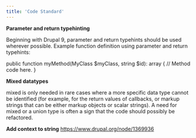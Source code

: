 ```yaml
---
title: 'Code Standard'
---
```


**Parameter and return typehinting**

Beginning with Drupal 9, parameter and return typehints should be used wherever possible. Example function definition using parameter and return typehints:

public function myMethod(MyClass $myClass, string $id): array {
  // Method code here.
}

**Mixed datatypes**

mixed is only needed in rare cases where a more specific data type cannot be identified (for example, for the return values of callbacks, or markup strings that can be either markup objects or scalar strings). A need for mixed or a union type is often a sign that the code should possibly be refactored.

**Add context to string**
https://www.drupal.org/node/1369936